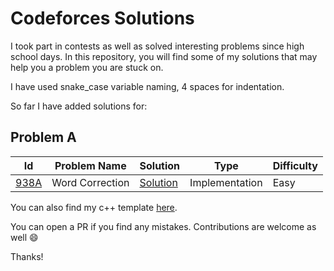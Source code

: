 # Codeforces Solutions

I took part in contests as well as solved interesting problems since high school days.
In this repository, you will find some of my solutions that may help you a problem you are stuck on.

I have used snake_case variable naming, 4 spaces for indentation.

So far I have added solutions for:

## Problem A

| Id    | Problem Name | Solution | Type | Difficulty  |
| --    | ------------ | -------- | ----------- | ------- |
| [938A](https://codeforces.com/contest/938/problem/A) | Word Correction | [Solution](https://github.com/JubayerJoy/Codeforces-Solutions/blob/master/Codes/938A%20Word%20Correction.cpp) | Implementation | Easy |


You can also find my c++ template [here](https://github.com/JubayerJoy/Codeforces-Solutions/blob/master/template.cpp).

You can open a PR if you find any mistakes. Contributions are welcome as well :smile:

Thanks!
